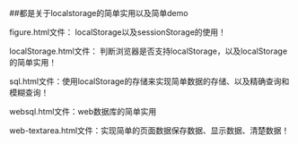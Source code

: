 
##都是关于localstorage的简单实用以及简单demo

figure.html文件：
localStorage以及sessionStorage的使用！



localStorage.html文件：
判断浏览器是否支持localStorage，以及localStorage的简单实用！



sql.html文件：使用localStorage的存储来实现简单数据的存储、以及精确查询和模糊查询！


websql.html文件：web数据库的简单实用


web-textarea.html文件：实现简单的页面数据保存数据、显示数据、清楚数据！

